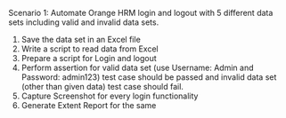 Scenario 1: Automate Orange HRM login and logout with 5 different data sets including valid and invalid data sets. 
1. Save the data set in an Excel file 
2. Write a script to read data from Excel 
3. Prepare a script for Login and logout 
4. Perform assertion for valid data set (use Username: Admin and Password: admin123) test case should be passed 
and invalid data set (other than given data) test case should fail. 
5. Capture Screenshot for every login functionality 
6. Generate Extent Report for the same
